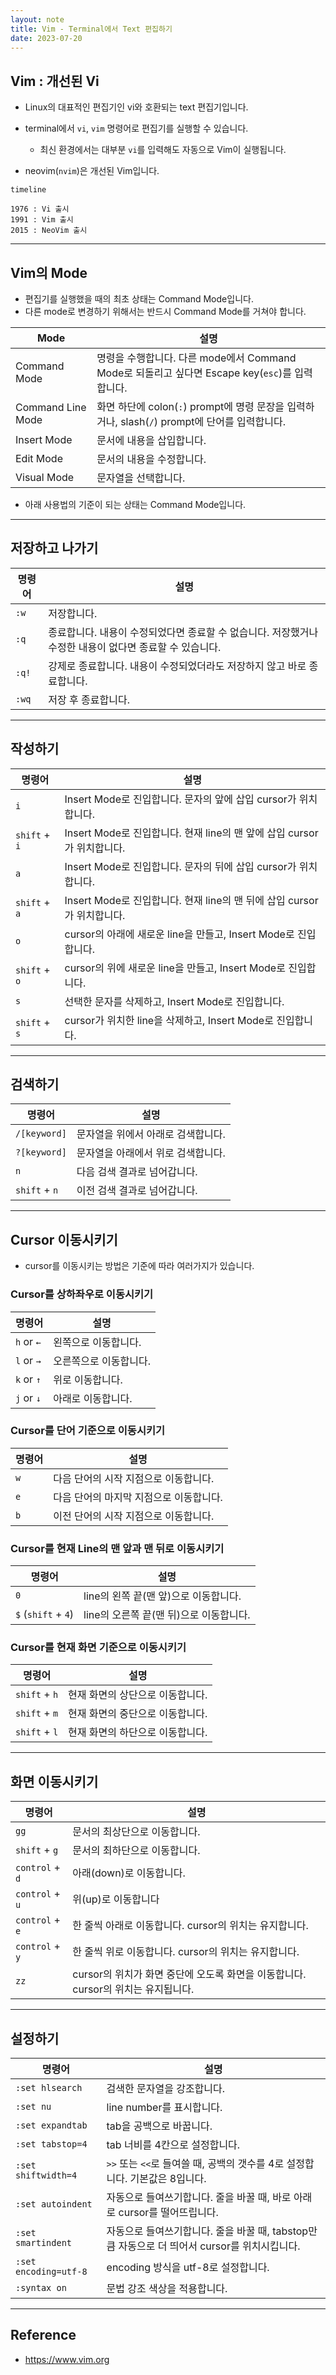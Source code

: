 ```yaml
---
layout: note
title: Vim - Terminal에서 Text 편집하기
date: 2023-07-20
---
```





## Vim : 개선된 Vi

- Linux의 대표적인 편집기인 vi와 호환되는 text 편집기입니다.

- terminal에서 `vi`, `vim` 명령어로 편집기를 실행할 수 있습니다.
    - 최신 환경에서는 대부분 `vi`를 입력해도 자동으로 Vim이 실행됩니다.

- neovim(`nvim`)은 개선된 Vim입니다.

```mermaid
timeline

1976 : Vi 출시
1991 : Vim 출시
2015 : NeoVim 출시
```




---




## Vim의 Mode

- 편집기를 실행했을 때의 최초 상태는 Command Mode입니다.
- 다른 mode로 변경하기 위해서는 반드시 Command Mode를 거쳐야 합니다.

| Mode | 설명 |
| --- | --- |
| Command Mode | 명령을 수행합니다. 다른 mode에서 Command Mode로 되돌리고 싶다면 Escape key(`esc`)를 입력합니다. |
| Command Line Mode | 화면 하단에 colon(`:`) prompt에 명령 문장을 입력하거나, slash(`/`) prompt에 단어를 입력합니다. |
| Insert Mode | 문서에 내용을 삽입합니다. |
| Edit Mode | 문서의 내용을 수정합니다. |
| Visual Mode | 문자열을 선택합니다. |

- 아래 사용법의 기준이 되는 상태는 Command Mode입니다.




---




## 저장하고 나가기

| 명령어 | 설명 |
| --- | --- |
| `:w` | 저장합니다. |
| `:q` | 종료합니다. 내용이 수정되었다면 종료할 수 없습니다. 저장했거나 수정한 내용이 없다면 종료할 수 있습니다. |
| `:q!` | 강제로 종료합니다. 내용이 수정되었더라도 저장하지 않고 바로 종료합니다. |
| `:wq` | 저장 후 종료합니다. |




---




## 작성하기

| 명령어 | 설명 |
| --- | --- |
| `i` | Insert Mode로 진입합니다. 문자의 앞에 삽입 cursor가 위치합니다. |
| `shift` + `i` | Insert Mode로 진입합니다. 현재 line의 맨 앞에 삽입 cursor가 위치합니다. |
| `a` | Insert Mode로 진입합니다. 문자의 뒤에 삽입 cursor가 위치합니다. |
| `shift` + `a` | Insert Mode로 진입합니다. 현재 line의 맨 뒤에 삽입 cursor가 위치합니다. |
| `o` | cursor의 아래에 새로운 line을 만들고, Insert Mode로 진입합니다. |
| `shift` + `o` | cursor의 위에 새로운 line을 만들고, Insert Mode로 진입합니다. |
| `s` | 선택한 문자를 삭제하고, Insert Mode로 진입합니다. |
| `shift` + `s` | cursor가 위치한 line을 삭제하고, Insert Mode로 진입합니다. |




---




## 검색하기

| 명령어 | 설명 |
| --- | --- |
| `/[keyword]` | 문자열을 위에서 아래로 검색합니다. |
| `?[keyword]` | 문자열을 아래에서 위로 검색합니다. |
| `n` | 다음 검색 결과로 넘어갑니다. |
| `shift` + `n` | 이전 검색 결과로 넘어갑니다. |




---




## Cursor 이동시키기

- cursor를 이동시키는 방법은 기준에 따라 여러가지가 있습니다.


### Cursor를 상하좌우로 이동시키기

| 명령어 | 설명 |
| --- | --- |
| `h` or `←` | 왼쪽으로 이동합니다. |
| `l` or `→` | 오른쪽으로 이동합니다. |
| `k` or `↑` | 위로 이동합니다. |
| `j` or `↓` | 아래로 이동합니다. |


### Cursor를 단어 기준으로 이동시키기

| 명령어 | 설명 |
| --- | --- |
| `w` | 다음 단어의 시작 지점으로 이동합니다. |
| `e` | 다음 단어의 마지막 지점으로 이동합니다. |
| `b` | 이전 단어의 시작 지점으로 이동합니다. |


### Cursor를 현재 Line의 맨 앞과 맨 뒤로 이동시키기

| 명령어 | 설명 |
| --- | --- |
| `0` | line의 왼쪽 끝(맨 앞)으로 이동합니다. |
| `$` (`shift` + `4`) | line의 오른쪽 끝(맨 뒤)으로 이동합니다. |


### Cursor를 현재 화면 기준으로 이동시키기

| 명령어 | 설명 |
| --- | --- |
| `shift` + `h` | 현재 화면의 상단으로 이동합니다. |
| `shift` + `m` | 현재 화면의 중단으로 이동합니다. |
| `shift` + `l` | 현재 화면의 하단으로 이동합니다. |




---




## 화면 이동시키기

| 명령어 | 설명 |
| --- | --- |
| `gg` | 문서의 최상단으로 이동합니다. |
| `shift` + `g` | 문서의 최하단으로 이동합니다. |
| `control` + `d` | 아래(down)로 이동합니다. |
| `control` + `u` | 위(up)로 이동합니다 |
| `control` + `e` | 한 줄씩 아래로 이동합니다. cursor의 위치는 유지합니다. |
| `control` + `y` | 한 줄씩 위로 이동합니다. cursor의 위치는 유지합니다. |
| `zz` | cursor의 위치가 화면 중단에 오도록 화면을 이동합니다. cursor의 위치는 유지됩니다. |




---




## 설정하기

| 명령어 | 설명 |
| --- | --- |
| `:set hlsearch` | 검색한 문자열을 강조합니다. |
| `:set nu` | line number를 표시합니다. |
| `:set expandtab` | tab을 공백으로 바꿉니다. |
| `:set tabstop=4` | tab 너비를 4칸으로 설정합니다. |
| `:set shiftwidth=4` | `>>` 또는 `<<`로 들여쓸 때, 공백의 갯수를 4로 설정합니다. 기본값은 8입니다. |
| `:set autoindent` | 자동으로 들여쓰기합니다. 줄을 바꿀 때, 바로 아래로 cursor를 떨어뜨립니다. |
| `:set smartindent` | 자동으로 들여쓰기합니다. 줄을 바꿀 때, tabstop만큼 자동으로 더 띄어서 cursor를 위치시킵니다. |
| `:set encoding=utf-8` | encoding 방식을 utf-8로 설정합니다. |
| `:syntax on` | 문법 강조 색상을 적용합니다. |




---




## Reference

- <https://www.vim.org>
